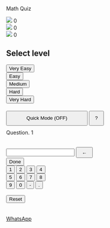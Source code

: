 <!-- Created by The Young Programmer aka NemoNet -->
<html>
 <head> 
  <title>Math Quiz</title> 
  <meta name="viewport" content="width=device-width, initial-scale=1"> 
  <style type="text/css">
  /* Created by NemoNet */

@import url('https://fonts.googleapis.com/css2?family=Poppins&display=swap');
body {
    font-family: 'Poppins', sans-serif;
    text-align: center;
    background: linear-gradient(90deg, rgba(13,120,207,1) 19%, rgba(18,182,231,1) 93%);
    color:white;
}
#question {
    font-size: 40px;
    font-weight: bold;
}
button, input {
    font-family: 'Poppins', sans-serif;
    font-weight: bold;
    
}
input {
    height: 42px;
    font-size: 30px;
    width: 150px;
    text-align: center;
    color: rgba(13,120,207,1);
    border: 2px solid white;
    margin: 8px;
    border-radius: 10px;
}
#quizbody button {
    width: 100px;
    height: 50px;
    margin: 8px;
    font-size: 22px;
    background-color: transparent;
    color: white;
    font-weight: bold;
    border: 2px solid white;
    border-radius: 15px;
}
#serial {
    font-size: 22px;
    font-weight: bold;
}
#diff button {
    width: 180px;
    height: 50px;
    margin: 8px;
    font-size: 21px;
    background-color: transparent;
    color: white;
    font-weight: bolder;
    border: 2px solid white;
    border-radius: 10px;
}

#result {
    font-size: 25px;
    font-weight: bold;
}
.titlebar {
    margin: 10px;
}
.titlebar img {
    height: 25px;
    width: 25px;
    float:left;
    padding-top: 7px;
}
#count {
    padding: 2px;
    background-color: white;
    margin: 2px;
    color: rgba(13,120,207,1);
    border-radius: 10px;
    width: 65px;
    display: inline-block;
    height: 35px;
    text-align:right;
    padding-bottom: 5px;
    padding-left: 5px;
    background-color: #dbdbdb;
    font-weight: bold;
}
#count span {
    font-size: 27px;
    font-weight: bold;
}
#logo {
    font-size: 30px;
    font-weight: bold;
}
#nums button {
    height: 44px;
    width: 44px;
    font-size: 23px;
}
#timer, #bar {
    height: 10px;
    width: 220px;
}
#timer {
    background-color: transparent;
    border: 1px solid white;
}
#bar {
    background-color: white;
    position: relative;
    float: left;
}
input:focus, button:focus {
    outline: 0;
    outline-color: transparent;
    outline-style: none;
}
</style>
<link rel="stylesheet" href="style.css"> 
  <script src="https://code.jquery.com/jquery-3.2.1.min.js"></script> 
  <script src="https://cdn.jsdelivr.net/npm/sweetalert2@9"></script> 
  
 </head> 
 <body> 
 <script>
     
     // Created by NemoNet
var myTimeout = setTimeout(function() {
         alert("Hello .....am NemoNet aka The Young Programmer\n     This my first programming game "); 
         alert("pls kindly give me a star on WhatsApp")
      }, 15000);
      
//Declaring Variables
var count=1, total=0, correct=0, wrong=0, lim=0;
var ans = "", question ="", input="", width= 220, t = '', n1, n2, n3, r1, r2, mode=0;
var opr = [];

//Hide Quiz Body At Start
$(document).ready(function() {
    $("#quizbody").hide();
});

//Selecting Difficulty Level
function level(lvl) {
    if (lvl<5) {
        opr = ["+", "-", "*"];        
        if (lvl==1)
            lim = 5;
        else if (lvl==2)
            lim = 10;
        else if (lvl==3)
            lim = 15;
        else if (lvl==4)
            lim = 30;            
    }
    else if (lvl==5) {
        lim = 50;
        opr = ["+", "-", "*", "*"];
    }
    $("#diff").hide();
    $("#quizbody").show();
    if (mode==1) {
        $("#donebtn").hide();
    }
    else {
        $("#donebtn").show();
    }
    quiz();
}

//Generating Questions
function quiz() {
    var len = opr.length;    
    n1 = Math.floor(Math.random() * lim);
    n2 = Math.floor(Math.random() * lim);
    n3 = Math.floor(Math.random() * lim);    
    r1 = opr[Math.floor(Math.random()*len)];
    r2 = opr[Math.floor(Math.random()*len)];    
    question = n1+r1+n2+r2+n3;
    ans = eval(question);
    $("#question").html(question+" = ?");
    t = setInterval(timeCheck, 120);
}

//Checking Answer
function check() {
    var input = $("#answer").val();
    if(input == ans) {
        Swal.fire({
          icon: 'success',
          title: 'Correct',
          text: ans + ' is correct.',
          showConfirmButton: false,
          timer: 1500
        });
        correct++;
        $("#correct").html(correct);
    }
    else {
        Swal.fire({
          icon: 'error',
          title: 'Wrong',
          text: 'The answer was '+ans,
          showConfirmButton: false,
          timer: 1500
        });
        wrong++;
        $("#wrong").html(wrong);
    } 
    $("#answer").val('');
    count++;
    total++;
    $("#no").html(count);
    $("#total").html(total);
    clearInterval(t);
    width = 220;
    bar.style.width = '200px';
    quiz();
}

//Inserting Numbers
function ins(num) {
    var chk = $("#answer").val().includes(".");
    if ($("#answer").val() != '' && num == '-' || num == "." && chk)
    {
      //do nothing  
    }
    
    else {
      $("#answer").val($("#answer").val() + num);
      if (mode==1) {
          if ($("#answer").val() ==ans)
              check();
      }
    }      
}

//Timer
function timeCheck() {
    var bar = document.getElementById("bar");
    if(width == 0) {
        clearInterval(t);
        Swal.fire({
          icon: 'warning',
          title: 'Timeout',
          text: 'The answer was '+ans,
          showConfirmButton: false,
          timer: 1500
        });
        wrong++;
        $("#wrong").html(wrong);
    quiz();
    width = 220;
    bar.style.width = '200px';
    }
    else {
        width--;
        bar.style.width = width+'px';
    }
}

//Other Functions
$(function() {

   //Quick mode
    $("#mode").click(function() {
        if (mode==0) {
            $(this).html("Quick Mode (ON)");
            mode=1;
        }
        else {
            $(this).html("Quick Mode (OFF)");
            mode=0;
        }
    });
    
    //Reseting
    $("#res").click(function() {
        $("#diff").show();
        $("#quizbody").hide();
        count=1, total=0, correct=0, wrong=0, lim=0;
        $("#correct").html(correct);
        $("#wrong").html(wrong);
        $("#total").html(total);
        input.value = "";
        clearInterval(t);
        width = 220;
        bar.style.width = '200px';
    });
    
    //Deleting a number
    $("#del").click(function() {
        var txt = $("#answer").val();
        txt = txt.slice(0, -1);
        $("#answer").val(txt);
    });
   
   //Explaining Quick mode 
    $("#ex").click(function() {
        Swal.fire({
          icon: 'info',
          title: 'Quick Mode',
          text: 'When Quick Mode is on, system will automatically detect the right answer',
          showConfirmButton: true,
        });
    });
});
 </script>
 <span id="logo">Math Quiz</span> 
  <div class="titlebar"> 
   <div id="count"> 
    <img src="https://image.flaticon.com/icons/svg/1277/1277603.svg"> 
    <span id="total">0</span> 
   </div> 
   <div id="count"> 
    <img src="https://image.flaticon.com/icons/svg/1277/1277588.svg"> 
    <span id="correct">0</span> 
   </div> 
   <div id="count"> 
    <img src="https://image.flaticon.com/icons/svg/1277/1277612.svg"> 
    <span id="wrong">0</span> 
   </div> 
  </div> 
  <div id="diff"> 
   <h2>Select level</h2> 
   <button onclick="level(1)">Very Easy</button> 
   <br> 
   <button onclick="level(2)">Easy</button> 
   <br> 
   <button onclick="level(3)">Medium</button> 
   <br> 
   <button onclick="level(4)">Hard</button> 
   <br> 
   <button onclick="level(5)">Very Hard</button> 
   <div style="height:20px"></div> 
   <button style="height: 40px;width:220px" id="mode">Quick Mode (OFF)</button> 
   <button style="width:40px;height:40px" id="ex">?</button> 
  </div> 
  <div id="quizbody"> 
   <div style="height:10px"></div> 
   <div id="serial"> 
    <span>Question. </span> 
    <span id="no">1</span> 
   </div> 
   <p id="question"></p> 
   <center> 
    <div id="timer"> 
     <div id="bar"></div> 
    </div> 
   </center> 
   <br> 
   <input id="answer" readonly> 
   <button id="del" style="width:45px;padding:5px;">←</button> 
   <br> 
   <button id="donebtn" onclick="check()">Done</button> 
   <div id="nums"> 
    <button onclick="ins(1)">1</button> 
    <button onclick="ins(2)">2</button> 
    <button onclick="ins(3)">3</button> 
    <button onclick="ins(4)">4</button> 
    <br> 
    <button onclick="ins(5)">5</button> 
    <button onclick="ins(6)">6</button> 
    <button onclick="ins(7)">7</button> 
    <button onclick="ins(8)">8</button> 
    <br> 
    <button onclick="ins(9)">9</button> 
    <button onclick="ins(0)">0</button> 
    <button onclick="ins('-')">-</button> 
    <button onclick="ins('.')">.</button> 
   </div> 
   <br> 
   <button id="res">Reset</button> 
  </div> 
  <br /><br />
  <footer> 
   <a href="https://wa.me/2348156622466?text=I%20like%20your%20programming,%20my%20name%20is%20" target="_blank"> WhatsApp </a> 
  </footer> 
 </body>
</html>
